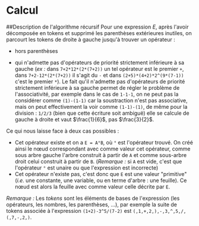 # Calcul

##Description de l'algorithme récursif
Pour une expression *E*, après l'avoir décomposée en tokens et supprimé les parenthèses extérieures inutiles, on parcourt les tokens de droite à gauche jusqu'à trouver un opérateur :

 - hors parenthèses
 
 - qui n'admette pas d'opérateurs de priorité strictement inférieure à sa gauche (_ex :_ dans `7+2*12*(2*(7+2))` un tel opérateur est le premier `+`, dans `7+2-12*(2*(7+2))` il s'agit du `-` et dans `(2+5)*(4+2)*2^(9*(7-1))` c'est le premier `*`). Le fait qu'il n'admette pas d'opérateurs de priorité strictement inférieure à sa gauche permet de régler le problème de l'associativité, par exemple dans le cas de `1-1-1`, on ne peut pas la considérer comme `(1)-(1-1)` car la soustraction n'est pas associative, mais on peut effectivement la voir comme `(1-1)-(1)`, de même pour la division : `1/2/3` (bien que cette écriture soit ambiguë) elle se calcule de gauche à droite et vaut $\frac{1}{6}$, pas $\frac{3}{2}$.

Ce qui nous laisse face à deux cas possibles :

 - Cet opérateur existe et on a `E = A°B`, où `°` est l'opérateur trouvé. On créé ainsi le nœud correspondant avec comme valeur cet opérateur, comme sous arbre gauche l'arbre construit à partir de `A` et  comme sous-arbre droit celui construit à partir de `B`.
(*Remarque :* si `A` est vide, c'est que l'opérateur `°` est unaire ou que l'expression est incorrecte)
 - Cet opérateur n'existe pas, c'est donc que `E` est une valeur "primitive" (*i.e.* une constante, une variable, ou en terme d'arbre : une feuille). Ce nœud est alors la feuille avec comme valeur celle décrite par `E`.

*Remarque :* Les *tokens* sont les éléments de bases de l'expression (les opérateurs, les nombres, les parenthèses, ...), par exemple la suite de tokens associée à l'expression `(1+2)-3^5/(7-2)` est `(,1,+,2,),-,3,^,5,/,(,7,-,2,)`.

